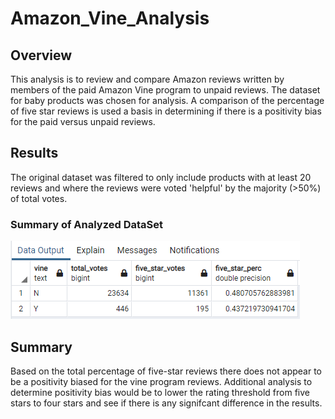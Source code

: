 # Amazon_Vine_Analysis

## Overview

This analysis is to review and compare Amazon reviews written by members of the paid Amazon Vine program to unpaid reviews.  The dataset for baby products was chosen for analysis.  A comparison of the percentage of five star reviews is used a basis in determining if there is a positivity bias for the paid versus unpaid reviews.   

## Results

The original dataset was filtered to only include products with at least 20 reviews and where the reviews were voted 'helpful' by the majority (>50%) of total votes.  

### Summary of Analyzed DataSet

![Summary_Table](five_star_vote_analysis.png)

## Summary

Based on the total percentage of five-star reviews there does not appear to be a positivity biased for the vine program reviews.   Additional analysis to determine positivity bias would be to lower the rating threshold from five stars to four stars and see if there is any signifcant difference in the results.  
